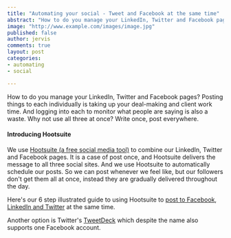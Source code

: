 ```yaml
---
title: "Automating your social - Tweet and Facebook at the same time"
abstract: "How to do you manage your LinkedIn, Twitter and Facebook pages? Posting things to each individually is taking up your deal-making and client work time. And logging into each to monitor what people are saying is also a waste. Why not use all three at once? Write once, post everywhere."
image: "http://www.example.com/images/image.jpg"
published: false
author: jervis
comments: true
layout: post
categories:
- automating
- social

---
```


How to do you manage your LinkedIn, Twitter and Facebook pages? Posting things to each individually is taking up your deal-making and client work time. And logging into each to monitor what people are saying is also a waste. Why not use all three at once? Write once, post everywhere.

#### Introducing Hootsuite

We use [Hootsuite (a free social media tool)](https://hootsuite.com) to combine our LinkedIn, Twitter and Facebook pages. It is a case of post once, and Hootsuite delivers the message to all three social sites. And we use Hootsuite to automatically schedule our posts. So we can post whenever we feel like, but our followers don't get them all at once, instead they are gradually delivered throughout the day.

Here's our 6 step illustrated guide to using Hootsuite to [post to Facebook, LinkedIn and Twitter](https://www.procedureus.com/procedures/78/post-from-twitter-facebook-and-linkedin-from-hootsuite/) at the same time. 

Another option is Twitter's [TweetDeck](http://www.tweetdeck.com/) which despite the name also supports one Facebook account.
